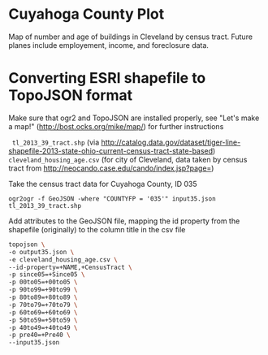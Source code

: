 Cuyahoga County Plot
====================

Map of number and age of buildings in Cleveland by census tract. Future planes include employement, income, and foreclosure data.


# Converting ESRI shapefile to TopoJSON format

Make sure that ogr2 and TopoJSON are installed properly, see "Let's make a map!" (http://bost.ocks.org/mike/map/) for further instructions



 ``` tl_2013_39_tract.shp``` (via http://catalog.data.gov/dataset/tiger-line-shapefile-2013-state-ohio-current-census-tract-state-based)
 ``` cleveland_housing_age.csv ``` (for city of Cleveland, data taken by census tract from http://neocando.case.edu/cando/index.jsp?page=)
  
  
Take the census tract data for Cuyahoga County, ID 035

``` ogr2ogr -f GeoJSON -where "COUNTYFP = '035'" input35.json tl_2013_39_tract.shp ```

Add attributes to the GeoJSON file, mapping the id property from the shapefile (originally) to the column title in the csv file

```bash 
topojson \
-o output35.json \
-e cleveland_housing_age.csv \
--id-property=+NAME,+CensusTract \
-p since05=+Since05 \
-p 00to05=+00to05 \
-p 90to99=+90to99 \
-p 80to89=+80to89 \
-p 70to79=+70to79 \
-p 60to69=+60to69 \
-p 50to59=+50to59 \
-p 40to49=+40to49 \
-p pre40=+Pre40 \
--input35.json 
```
